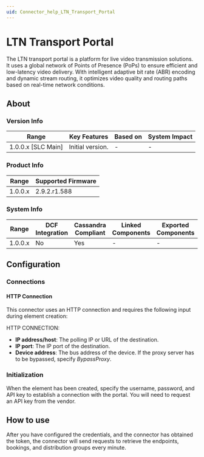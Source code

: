 ```yaml
---
uid: Connector_help_LTN_Transport_Portal
---
```


# LTN Transport Portal

The LTN transport portal is a platform for live video transmission solutions. It uses a global network of Points of Presence (PoPs) to ensure efficient and low-latency video delivery. With intelligent adaptive bit rate (ABR) encoding and dynamic stream routing, it optimizes video quality and routing paths based on real-time network conditions.

## About

### Version Info

| Range                | Key Features     | Based on     | System Impact     |
|----------------------|------------------|--------------|-------------------|
| 1.0.0.x [SLC Main]   | Initial version. | -            | -                 |

### Product Info

| Range     | Supported Firmware     |
|-----------|------------------------|
| 1.0.0.x   | 2.9.2.r1.588           |

### System Info

| Range     | DCF Integration     | Cassandra Compliant     | Linked Components     | Exported Components     |
|-----------|---------------------|-------------------------|-----------------------|-------------------------|
| 1.0.0.x   | No                  | Yes                     | -                     | -                       |

## Configuration

### Connections

#### HTTP Connection

This connector uses an HTTP connection and requires the following input during element creation:

HTTP CONNECTION:

- **IP address/host**: The polling IP or URL of the destination.
- **IP port**: The IP port of the destination.
- **Device address**: The bus address of the device. If the proxy server has to be bypassed, specify *BypassProxy*.

### Initialization

When the element has been created, specify the username, password, and API key to establish a connection with the portal. You will need to request an API key from the vendor.

## How to use

After you have configured the credentials, and the connector has obtained the token, the connector will send requests to retrieve the endpoints, bookings, and distribution groups every minute.
